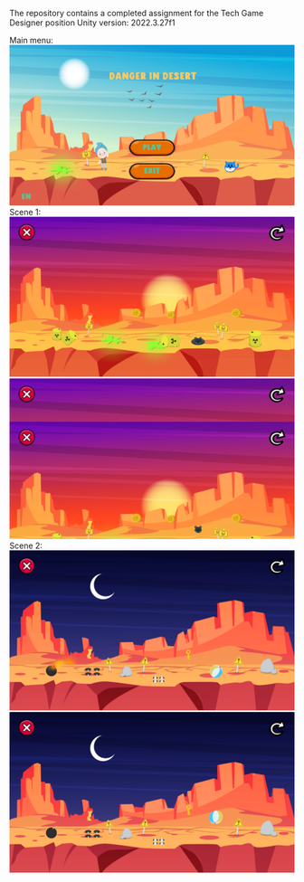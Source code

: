 The repository contains a completed assignment for the Tech Game Designer position
Unity version: 2022.3.27f1

Main menu:
![alt text](https://github.com/alnovikoff/TechDesignTestProject/blob/main/Img/screen0.png)
Scene 1:
![alt text](https://github.com/alnovikoff/TechDesignTestProject/blob/main/Img/screen1.png)
![alt text](https://github.com/alnovikoff/TechDesignTestProject/blob/main/Img/screen2.png)
Scene 2:
![alt text](https://github.com/alnovikoff/TechDesignTestProject/blob/main/Img/screen3.png)
![alt text](https://github.com/alnovikoff/TechDesignTestProject/blob/main/Img/screen4.png)

